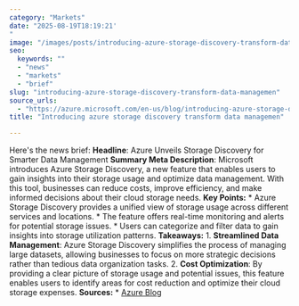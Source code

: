 ```yaml
---
category: "Markets"
date: "2025-08-19T18:19:21'"
image: "/images/posts/introducing-azure-storage-discovery-transform-data-managemen.jpg"
seo:
  keywords: ""
  - "news"
  - "markets"
  - "brief"
slug: "introducing-azure-storage-discovery-transform-data-managemen"
source_urls:
  - "https://azure.microsoft.com/en-us/blog/introducing-azure-storage-discovery-transform-data-management-with-storage-insights/"
title: "Introducing azure storage discovery transform data managemen"

---
```


Here's the news brief:  **Headline**: Azure Unveils Storage Discovery for Smarter Data Management  **Summary Meta Description**: Microsoft introduces Azure Storage Discovery, a new feature that enables users to gain insights into their storage usage and optimize data management. With this tool, businesses can reduce costs, improve efficiency, and make informed decisions about their cloud storage needs.  **Key Points:**  * Azure Storage Discovery provides a unified view of storage usage across different services and locations. * The feature offers real-time monitoring and alerts for potential storage issues. * Users can categorize and filter data to gain insights into storage utilization patterns.  **Takeaways:**  1. **Streamlined Data Management**: Azure Storage Discovery simplifies the process of managing large datasets, allowing businesses to focus on more strategic decisions rather than tedious data organization tasks. 2. **Cost Optimization**: By providing a clear picture of storage usage and potential issues, this feature enables users to identify areas for cost reduction and optimize their cloud storage expenses.  **Sources:**  * [Azure Blog](https://azure.microsoft.com/en-us/blog/introducing-azure-storage-discovery-transform-data-management-with-storage-insights/)